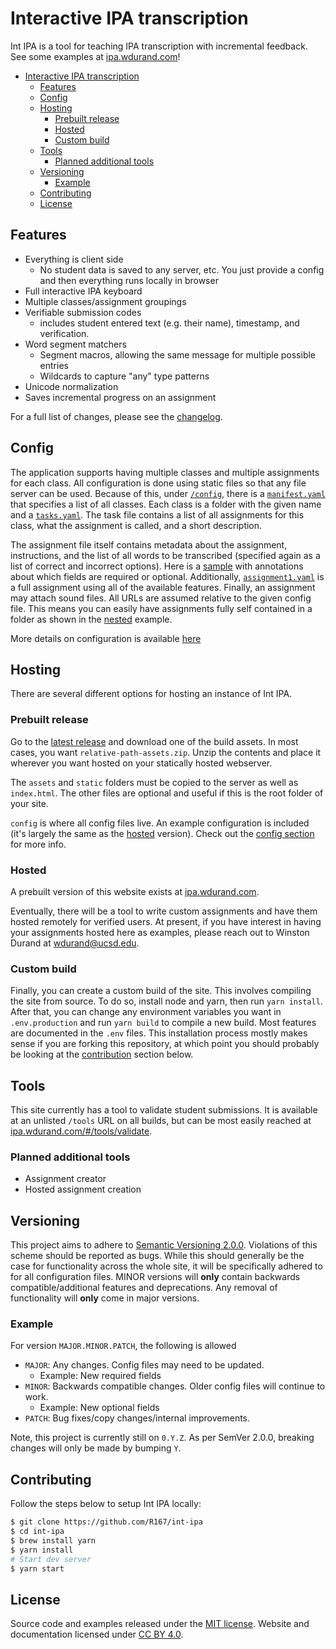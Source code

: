 # Interactive IPA transcription

Int IPA is a tool for teaching IPA transcription with incremental feedback. See some examples at
[ipa.wdurand.com](https://ipa.wdurand.com)!

- [Interactive IPA transcription](#interactive-ipa-transcription)
  - [Features](#features)
  - [Config](#config)
  - [Hosting](#hosting)
    - [Prebuilt release](#prebuilt-release)
    - [Hosted](#hosted)
    - [Custom build](#custom-build)
  - [Tools](#tools)
    - [Planned additional tools](#planned-additional-tools)
  - [Versioning](#versioning)
    - [Example](#example)
  - [Contributing](#contributing)
  - [License](#license)

## Features

* Everything is client side
  * No student data is saved to any server, etc. You just provide a config and then everything runs
    locally in browser
* Full interactive IPA keyboard
* Multiple classes/assignment groupings
* Verifiable submission codes
  * includes student entered text (e.g. their name), timestamp, and verification.
* Word segment matchers
  * Segment macros, allowing the same message for multiple possible entries
  * Wildcards to capture "any" type patterns
* Unicode normalization
* Saves incremental progress on an assignment

For a full list of changes, please see the [changelog](CHANGELOG.md).

## Config

The application supports having multiple classes and multiple assignments for each class. All configuration
is done using static files so that any file server can be used. Because of this, under [`/config`](public/config), there
is a [`manifest.yaml`](public/config/manifest.yaml) that specifies a list of all classes. Each class is a folder with the given name
and a [`tasks.yaml`](public/config/ex-lign101/tasks.yaml). The task file contains a list of all assignments
for this class, what the assignment is called, and a short description.

The assignment file itself contains metadata about the assignment, instructions, and the list
of all words to be transcribed (specified again as a list of correct and incorrect options). Here is
a [sample](public/config/ex-lign101/format.sample.yaml) with annotations about which fields are required
or optional. Additionally, [`assignment1.yaml`](public/config/ex-lign101/assignment1.yaml) is a full
assignment using all of the available features. Finally, an assignment may attach sound files. All URLs
are assumed relative to the given config file. This means you can easily have assignments fully self
contained in a folder as shown in the [nested](public/config/ex-lign101/nested) example.

More details on configuration is available [here](public/config/README.md)

## Hosting

There are several different options for hosting an instance of Int IPA.

### Prebuilt release

Go to the [latest release](https://github.com/R167/int-ipa/releases/tag/latest) and download one of
the build assets. In most cases, you want `relative-path-assets.zip`. Unzip the contents and place
it wherever you want hosted on your statically hosted webserver.

The `assets` and `static` folders must be copied to the server as well as `index.html`. The other
files are optional and useful if this is the root folder of your site.

`config` is where all config files live. An example configuration is included (it's largely the same
as the [hosted](#hosted) version). Check out the [config section](#config) for more info.

### Hosted

A prebuilt version of this website exists at [ipa.wdurand.com](https://ipa.wdurand.com).

Eventually, there will be a tool to write custom assignments and have them hosted remotely for verified
users. At present, if you have interest in having your assignments hosted here as examples,
 please reach out to Winston Durand at wdurand@ucsd.edu.

### Custom build

Finally, you can create a custom build of the site. This involves compiling the site from source. To do
so, install node and yarn, then run `yarn install`. After that, you can change any environment variables
you want in `.env.production` and run `yarn build` to compile a new build. Most features are documented
in the `.env` files. This installation process mostly makes sense if you are forking this repository,
at which point you should probably be looking at the [contribution](#contributing) section below.

## Tools

This site currently has a tool to validate student submissions. It is available at an unlisted `/tools`
URL on all builds, but can be most easily reached at [ipa.wdurand.com/#/tools/validate](https://ipa.wdurand.com/#/tools/validate).

### Planned additional tools

- Assignment creator
- Hosted assignment creation

## Versioning

This project aims to adhere to [Semantic Versioning 2.0.0](https://semver.org/). Violations of this
scheme should be reported as bugs. While this should generally be the case for functionality across
the whole site, it will be specifically adhered to for all configuration files. MINOR versions will
**only** contain backwards compatible/additional features and deprecations. Any removal of
functionality will **only** come in major versions.

### Example

For version `MAJOR.MINOR.PATCH`, the following is allowed

- `MAJOR`: Any changes. Config files may need to be updated.
  - Example: New required fields
- `MINOR`: Backwards compatible changes. Older config files will continue to work.
  - Example: New optional fields
- `PATCH`: Bug fixes/copy changes/internal improvements.

<!-- TODO: Remove once we hit v1.0.0 -->
Note, this project is currently still on `0.Y.Z`. As per SemVer 2.0.0, breaking changes will only be
made by bumping `Y`.

## Contributing

Follow the steps below to setup Int IPA locally:

```bash
$ git clone https://github.com/R167/int-ipa
$ cd int-ipa
$ brew install yarn
$ yarn install
# Start dev server
$ yarn start
```

## License

Source code and examples released under the [MIT license](http://opensource.org/licenses/MIT).
Website and documentation licensed under [CC BY 4.0](https://creativecommons.org/licenses/by/4.0/).
